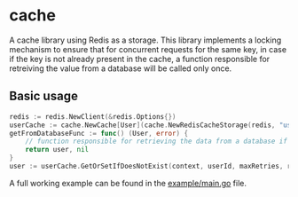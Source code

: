 # cache
A cache library using Redis as a storage. This library implements a locking mechanism to ensure that for concurrent requests for the same key, in case if the key is not already present in the cache, a function responsible for retreiving the value from a database will be called only once.

## Basic usage
```go
redis := redis.NewClient(&redis.Options{})
userCache := cache.NewCache[User](cache.NewRedisCacheStorage(redis, "users"), cache.NewRedisLocker(redis, "users-lock", lockExpiration))
getFromDatabaseFunc := func() (User, error) {
    // function responsible for retrieving the data from a database if the value is not cached
    return user, nil
}
user := userCache.GetOrSetIfDoesNotExist(context, userId, maxRetries, retryWaitDuration, getFromDatabaseFunc)
```
A full working example can be found in the [example/main.go](example/main.go) file.
